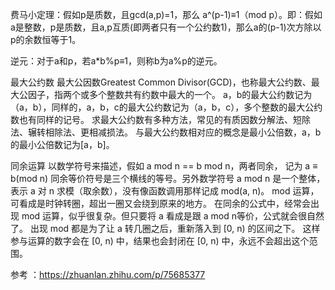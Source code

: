 费马小定理：假如p是质数，且gcd(a,p)=1，那么 a^(p-1)≡1（mod p）。即：假如a是整数，p是质数，且a,p互质(即两者只有一个公约数1)，那么a的(p-1)次方除以p的余数恒等于1。

逆元：对于a和p，若a*b%p≡1，则称b为a%p的逆元。

最大公约数
最大公因数Greatest Common Divisor(GCD)，也称最大公约数、最大公因子，指两个或多个整数共有约数中最大的一个。
a，b的最大公约数记为（a，b），同样的，a，b，c的最大公约数记为（a，b，c），多个整数的最大公约数也有同样的记号。
求最大公约数有多种方法，常见的有质因数分解法、短除法、辗转相除法、更相减损法。
与最大公约数相对应的概念是最小公倍数，a，b的最小公倍数记为[a，b]。

同余运算
以数学符号来描述，假如 a mod n == b mod n，两者同余，
记为 a ≡ b(mod n)
同余等价符号是三个横线的等号。另外数学符号 a mod n 是一个整体，表示 a 对 n 求模（取余数），没有像函数调用那样记成 mod(a, n)。
mod 运算，可看成是时钟转圈，超出一圈又会绕到原来的地方。
在同余的公式中，经常会出现 mod 运算，似乎很复杂。但只要将 a 看成是跟 a mod n等价，公式就会很自然了。
出现 mod 都是为了让 a 转几圈之后，重新落入到 [0, n) 的区间之下。
这样参与运算的数字会在 [0, n) 中，结果也会封闭在 [0, n) 中，永远不会超出这个范围。

参考 ：https://zhuanlan.zhihu.com/p/75685377